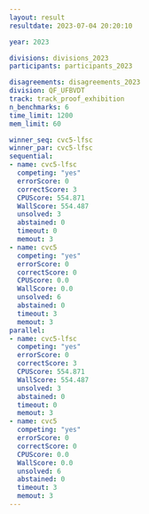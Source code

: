 ```yaml
---
layout: result
resultdate: 2023-07-04 20:20:10

year: 2023

divisions: divisions_2023
participants: participants_2023

disagreements: disagreements_2023
division: QF_UFBVDT
track: track_proof_exhibition
n_benchmarks: 6
time_limit: 1200
mem_limit: 60

winner_seq: cvc5-lfsc
winner_par: cvc5-lfsc
sequential:
- name: cvc5-lfsc
  competing: "yes"
  errorScore: 0
  correctScore: 3
  CPUScore: 554.871
  WallScore: 554.487
  unsolved: 3
  abstained: 0
  timeout: 0
  memout: 3
- name: cvc5
  competing: "yes"
  errorScore: 0
  correctScore: 0
  CPUScore: 0.0
  WallScore: 0.0
  unsolved: 6
  abstained: 0
  timeout: 3
  memout: 3
parallel:
- name: cvc5-lfsc
  competing: "yes"
  errorScore: 0
  correctScore: 3
  CPUScore: 554.871
  WallScore: 554.487
  unsolved: 3
  abstained: 0
  timeout: 0
  memout: 3
- name: cvc5
  competing: "yes"
  errorScore: 0
  correctScore: 0
  CPUScore: 0.0
  WallScore: 0.0
  unsolved: 6
  abstained: 0
  timeout: 3
  memout: 3
---
```

